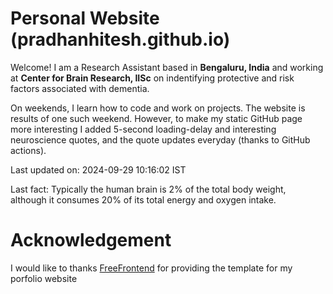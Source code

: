 # Personal Website (pradhanhitesh.github.io)
Welcome! I am a Research Assistant based in <b>Bengaluru, India</b> and working at <b>Center for Brain Research, IISc</b> on indentifying protective and risk factors associated with dementia.

On weekends, I learn how to code and work on projects. The website is results of one such weekend. However, to make my static GitHub page more interesting I added 5-second loading-delay and interesting neuroscience quotes, and the quote updates everyday (thanks to GitHub actions).

Last updated on: 2024-09-29 10:16:02 IST

Last fact: Typically the human brain is 2% of the total body weight, although it consumes 20% of its total energy and oxygen intake.

# Acknowledgement
I would like to thanks <a href="https://freefrontend.com/">FreeFrontend</a> for providing the template for my porfolio website 